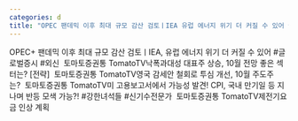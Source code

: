 ```yaml
---
categories: d
title: "OPEC 팬데믹 이후 최대 규모 감산 검토ㅣIEA 유럽 에너지 위기 더 커질 수 있어 글로벌증시 외신  토마토증권통 TomatoTV"
---
```

OPEC+ 팬데믹 이후 최대 규모 감산 검토ㅣIEA, 유럽 에너지 위기 더 커질 수 있어 #글로벌증시 #외신&nbsp;&nbsp;토마토증권통 TomatoTV낙폭과대성 대표주 상승, 10월 전망 좋은 섹터는? [전략]&nbsp;&nbsp;토마토증권통 TomatoTV영국 감세안 철회로 투심 개선, 10월 주도주는?&nbsp;&nbsp;토마토증권통 TomatoTV미 고용보고서에서 가능성 발견! CPI, 국내 만기일 등 지나며 반등 모색 가능?! #강한녀석들 #신기수전문가&nbsp;&nbsp;토마토증권통 TomatoTV제전기요금 인상 계획